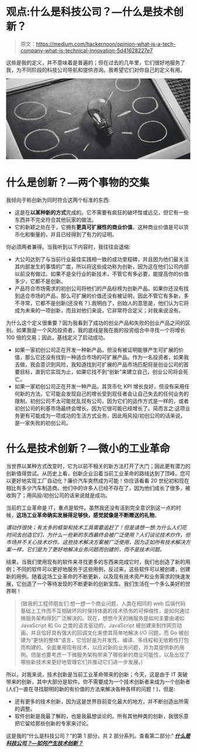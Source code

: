 # 观点:什么是科技公司？—什么是技术创新？

> 原文：<https://medium.com/hackernoon/opinion-what-is-a-tech-company-what-is-technical-innovation-5d41628227e7>

这些是我的定义，并不意味着是普遍的；但在过去的几年里，它们很好地服务了我，为不同阶段的科技公司导航和提供咨询。我希望它们对你自己的定义有用。

![](img/2a6950f05aa1d79369892a5325a171f9.png)

# 什么是创新？—两个事物的交集

我倾向于称创新为同时符合这两个标准的东西:

*   这是在**以某种新的方式**完成的。它不需要有疯狂的破坏性或远见，但它有一些东西并不完全符合其他玩家的做法。
*   它的新颖之处在于，它拥有**更具可扩展性的商业价值**，这种商业价值是可以货币化和衡量的，并且已经得到了有力的证明。

你必须两者兼得。当我听到以下内容时，我往往会退缩:

*   大公司达到了与当前行业最佳实践相一致的成功里程碑，并且因为他们最关注其内部发生的事情的广度，所以将这些成功称为创新，因为这在他们公司内部以前没有做过。如果不是全行业的新技术，不管它有多必要，能提高你的价值多少，它都不是创新。
*   产品符合市场需求的初创公司将他们的产品标榜为创新产品。如果你还没有找到适合市场的产品，那么可扩展的价值还没有被证明，因此不管它有多新，多不寻常，它都不是创新(还没有？).我明白了，创始人的意思是，他们认为它将成为未来的一项创新，而且对他们来说，它非常符合定义；对我来说没有。

为什么这个定义很重要？因为我看到了成功的创业产品和失败的创业产品之间的区别。如果我是一个风险投资者，我的底线是我在我的投资组合中寻找一个将增长 100 倍的交易；因此，基线定义了启动成功。

*   如果一家初创公司正在开发一种新产品，但没有被证明能够产生可扩展的价值，那么它还没有找到一种适合市场的可扩展产品。作为一名投资者，如果我去做，我会意识到风险，我知道找到可扩展的产品市场匹配将是创业公司的首要目标，直到它实现为止，如果它找不到“创新”来建立自己，创业公司将会死亡。
*   如果一家初创公司正在开发一种产品，其货币化 KPI 增长良好，但没有采用任何新的方法，它可能会发现自己的增长受到现任者会让自己失去的任何业务的限制。初创公司不太可能扰乱现有公司，因为它们的运作方式是一样的，或者初创公司的利基市场最终会增长，因为它很可能已经增长了。简而言之:这项业务更有可能成为一项成功的生活方式业务，因此用风投/初创公司的话来说，是一家失败的初创公司。

# 什么是技术创新？—微小的工业革命

当世界以某种方式改变时，它为以前不相关的新方法打开了大门；因此更有潜力的创新值得尝试。从历史上看，创新企业沿着当前工业革命的路线达到了顶峰。您可以更好地实现工厂自动化？廉价汽车突然成为可能！你应该看看 20 世纪初和现在相比有多少汽车制造商。他们中的许多人已经不存在了，因为他们成长了很多，被收购了；用风投/初创公司的话来说就是成功。

当前的工业革命是 IT，重点是软件。虽然我还没有活到完全意识到这一点的时候，**这场工业革命确实发展得足够快，感觉就像是不断赠送的礼物**。

*谓动作很快；有太多的框架和技术工具需要追赶了！但是请想一想:为什么人们花时间去创造它们，为什么一些新的东西最终会被广泛使用？人们谈论技术炒作，但市场并不关心技术炒作。这些技术解决方案被广泛使用，因为正如所有技术解决方案一样，它们是为了更好地解决业务问题而创建的，而不是技术问题。*

结果，当我们使用现有的软件来寻找更多的东西来完成它时，我们也创造了新的用例；不同的软件可以更好地服务于这些用例，反过来，这些软件可以被创建，创建新的用例。随着这场工业革命的不断更新，以及现有技术资产和业务需求的快速发展，它创造了一个等待发现的不断更新的创新宝库。我们生活在一个多么美好的世界啊！

> (致我的工程师朋友们:想一想一个商业问题，人类在相同的 web 后端代码基础上工作而不互相破坏同时保持体面的技术债务的可伸缩性，是如何通过微服务架构得到广泛解决的。现在，想想今天的微服务是如何主要由诸如 JavaScript 和 Go 之类的语言驱动的，JavaScript 被创建来制作网页动画，并且恰好具有强大的回调文化来使其简单地解决 I/O 问题，而 Go 被创建为“更快的整体”语言，它恰好是为并发性、编译、多线程和无依赖性打包而构建的。全面重用现有技术，以应对新的业务问题，并为其提供新的用例。但是也要考虑一下微服务架构带来了哪些新的商业可能性，以及出现了哪些新技术来更好地管理它们并推动它们进一步发展。)

所以，对我来说，技术创新是当前工业革命带来的创新；今天，这是由于 IT 突破带来的创新，其中大部分是软件。你不需要成为一个技术创新者来成为一个创新者(人们一直在寻找聪明的新的有价值的方法来解决各种各样的问题！)，但是:

*   还有更多的技术创新，因为这是世界目前变化最大的地方，并不断创造出所需的调整。
*   软件创新是我最了解的，也是我最想谈论的。所有其他种类的创新，我很乐意把它留给那些创新的专家来讨论。

这是我的“什么是科技公司？”的第 1 部分，共 2 部分系列。查看第二部分:“ [***什么是科技公司？—如何产生技术创新？***](https://hackernoon.com/opinion-what-is-a-tech-company-how-to-generate-technical-innovation-72e9b734737c)